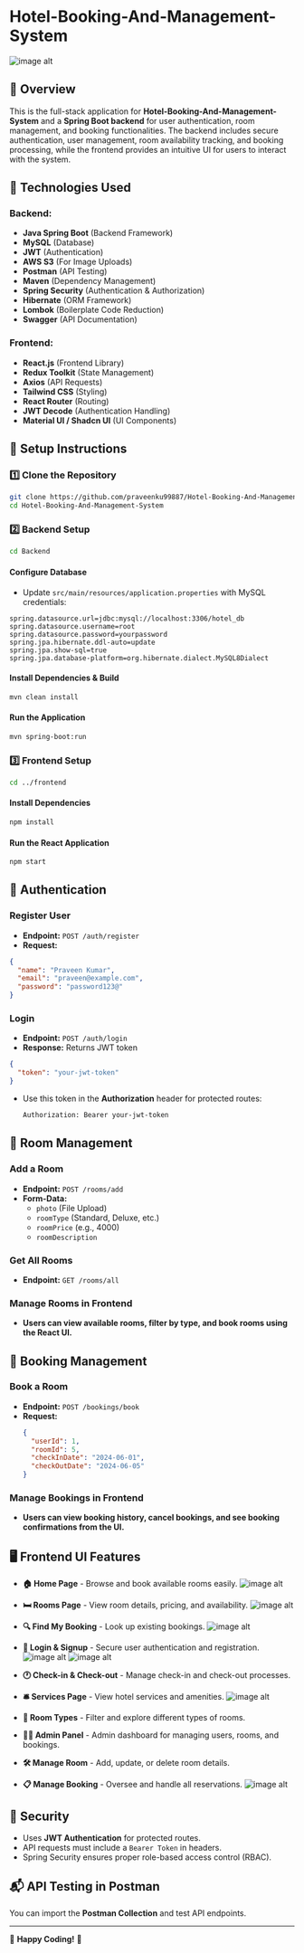 # Hotel-Booking-And-Management-System

![image alt](https://github.com/praveenku99887/Hotel-Booking-And-Management-System/blob/52db6612fa93aa8f2604024d1420910d5b6bbb62/homePage.png)

## 📌 Overview

This is the full-stack application for **Hotel-Booking-And-Management-System** and a **Spring Boot backend** for user authentication, room management, and booking functionalities. The backend includes secure authentication, user management, room availability tracking, and booking processing, while the frontend provides an intuitive UI for users to interact with the system.

## 🚀 Technologies Used

### **Backend:**
- **Java Spring Boot** (Backend Framework)
- **MySQL** (Database)
- **JWT** (Authentication)
- **AWS S3** (For Image Uploads)
- **Postman** (API Testing)
- **Maven** (Dependency Management)
- **Spring Security** (Authentication & Authorization)
- **Hibernate** (ORM Framework)
- **Lombok** (Boilerplate Code Reduction)
- **Swagger** (API Documentation)

### **Frontend:**
- **React.js** (Frontend Library)
- **Redux Toolkit** (State Management)
- **Axios** (API Requests)
- **Tailwind CSS** (Styling)
- **React Router** (Routing)
- **JWT Decode** (Authentication Handling)
- **Material UI / Shadcn UI** (UI Components)

## 🔧 Setup Instructions

### **1️⃣ Clone the Repository**

```sh
git clone https://github.com/praveenku99887/Hotel-Booking-And-Management-System.git
cd Hotel-Booking-And-Management-System
```

### **2️⃣ Backend Setup**

```sh
cd Backend
```

#### **Configure Database**
- Update `src/main/resources/application.properties` with MySQL credentials:

```properties
spring.datasource.url=jdbc:mysql://localhost:3306/hotel_db
spring.datasource.username=root
spring.datasource.password=yourpassword
spring.jpa.hibernate.ddl-auto=update
spring.jpa.show-sql=true
spring.jpa.database-platform=org.hibernate.dialect.MySQL8Dialect
```

#### **Install Dependencies & Build**
```sh
mvn clean install
```

#### **Run the Application**
```sh
mvn spring-boot:run
```

### **3️⃣ Frontend Setup**

```sh
cd ../frontend
```

#### **Install Dependencies**
```sh
npm install
```

#### **Run the React Application**
```sh
npm start
```

## 🔑 Authentication

### **Register User**

- **Endpoint:** `POST /auth/register`
- **Request:**

```json
{
  "name": "Praveen Kumar",
  "email": "praveen@example.com",
  "password": "password123@"
}
```

### **Login**

- **Endpoint:** `POST /auth/login`
- **Response:** Returns JWT token

```json
{
  "token": "your-jwt-token"
}
```

- Use this token in the **Authorization** header for protected routes:
  ```sh
  Authorization: Bearer your-jwt-token
  ```

## 🏨 Room Management

### **Add a Room**

- **Endpoint:** `POST /rooms/add`
- **Form-Data:**
  - `photo` (File Upload)
  - `roomType` (Standard, Deluxe, etc.)
  - `roomPrice` (e.g., 4000)
  - `roomDescription`

### **Get All Rooms**

- **Endpoint:** `GET /rooms/all`

### **Manage Rooms in Frontend**
- **Users can view available rooms, filter by type, and book rooms using the React UI.**

## 📅 Booking Management

### **Book a Room**

- **Endpoint:** `POST /bookings/book`
- **Request:**
  ```json
  {
    "userId": 1,
    "roomId": 5,
    "checkInDate": "2024-06-01",
    "checkOutDate": "2024-06-05"
  }
  ```

### **Manage Bookings in Frontend**
- **Users can view booking history, cancel bookings, and see booking confirmations from the UI.**

## 🖥️ Frontend UI Features

- **🏠 Home Page** - Browse and book available rooms easily.
  ![image alt](https://github.com/praveenku99887/Hotel-Booking-And-Management-System/blob/52db6612fa93aa8f2604024d1420910d5b6bbb62/homePage.png)
  
- **🛏️ Rooms Page** - View room details, pricing, and availability.
  ![image alt](https://github.com/praveenku99887/Hotel-Booking-And-Management-System/blob/278eb714f5d54d500ee5c2d9872c20a7dd77433f/allRoom.png)
  
- **🔍 Find My Booking** - Look up existing bookings.
  ![image alt](https://github.com/praveenku99887/Hotel-Booking-And-Management-System/blob/278eb714f5d54d500ee5c2d9872c20a7dd77433f/findBooking.png)
  
- **🔑 Login & Signup** - Secure user authentication and registration.
 ![image alt](https://github.com/praveenku99887/Hotel-Booking-And-Management-System/blob/278eb714f5d54d500ee5c2d9872c20a7dd77433f/login.png)
![image alt](https://github.com/praveenku99887/Hotel-Booking-And-Management-System/blob/278eb714f5d54d500ee5c2d9872c20a7dd77433f/registration.png)

- **🕐 Check-in & Check-out** - Manage check-in and check-out processes.
- **🛎️ Services Page** - View hotel services and amenities.
   ![image alt](https://github.com/praveenku99887/Hotel-Booking-And-Management-System/blob/278eb714f5d54d500ee5c2d9872c20a7dd77433f/services.png)
  
- **🏨 Room Types** - Filter and explore different types of rooms.
- **👨‍💼 Admin Panel** - Admin dashboard for managing users, rooms, and bookings.
- **🛠 Manage Room** - Add, update, or delete room details.
- **📋 Manage Booking** - Oversee and handle all reservations.
  ![image alt](https://github.com/praveenku99887/Hotel-Booking-And-Management-System/blob/278eb714f5d54d500ee5c2d9872c20a7dd77433f/adminPage.png)
  
## 🔐 Security

- Uses **JWT Authentication** for protected routes.
- API requests must include a `Bearer Token` in headers.
- Spring Security ensures proper role-based access control (RBAC).

## 📬 API Testing in Postman

You can import the **Postman Collection** and test API endpoints.

---

🎉 **Happy Coding!** 🚀

